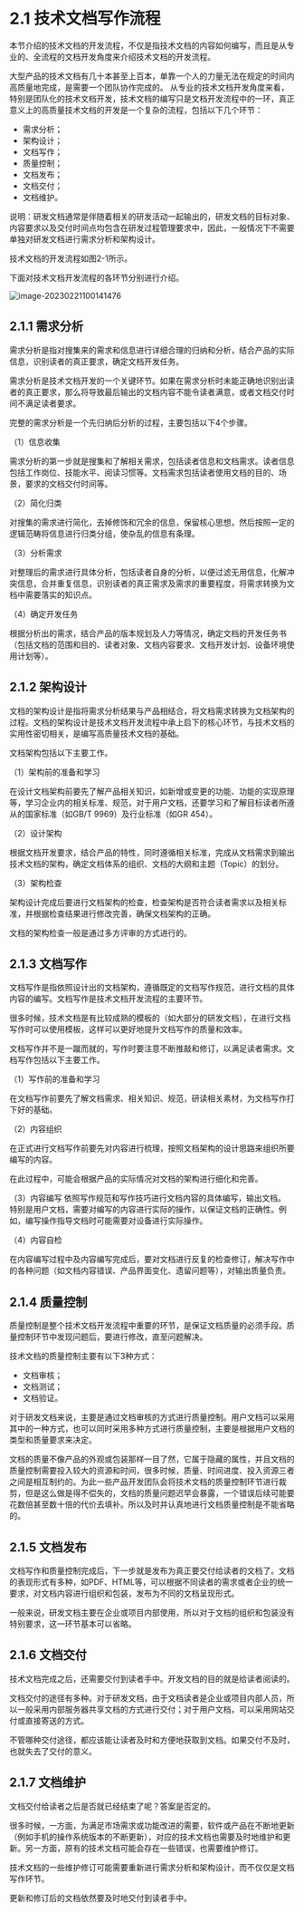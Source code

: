# 2.1 技术文档写作流程
本节介绍的技术文档的开发流程，不仅是指技术文档的内容如何编写，而且是从专业的、全流程的文档开发角度来介绍技术文档的开发流程。

大型产品的技术文档有几十本甚至上百本，单靠一个人的力量无法在规定的时间内高质量地完成，是需要一个团队协作完成的。
从专业的技术文档开发角度来看，特别是团队化的技术文档开发，技术文档的编写只是文档开发流程中的一环，真正意义上的高质量技术文档的开发是一个复杂的流程，包括以下几个环节：

- 需求分析；
- 架构设计；
- 文档写作；
- 质量控制；
-  文档发布；
- 文档交付；
- 文档维护。

说明：研发文档通常是伴随着相关的研发活动一起输出的，研发文档的目标对象、内容要求以及交付时间点均包含在研发过程管理要求中，因此，一般情况下不需要单独对研发文档进行需求分析和架构设计。

技术文档的开发流程如图2-1所示。

下面对技术文档开发流程的各环节分别进行介绍。

![image-20230221100141476](C:/Users/sili/AppData/Roaming/Typora/typora-user-images/image-20230221100141476.png)

[^图2-1]: 技术文档的开发流程

## 2.1.1 需求分析
需求分析是指对搜集来的需求和信息进行详细合理的归纳和分析，结合产品的实际信息，识别读者的真正要求，确定文档开发任务。

需求分析是技术文档开发的一个关键环节。如果在需求分析时未能正确地识别出读者的真正要求，那么将导致最后输出的文档内容不能令读者满意，或者文档交付时间不满足读者要求。

完整的需求分析是一个先归纳后分析的过程，主要包括以下4个步骤。

（1）信息收集

需求分析的第一步就是搜集和了解相关需求，包括读者信息和文档需求。读者信息包括工作岗位、技能水平、阅读习惯等。文档需求包括读者使用文档的目的、场景，要求的文档交付时间等。

（2）简化归类

对搜集的需求进行简化，去掉修饰和冗余的信息，保留核心思想，然后按照一定的逻辑范畴将信息进行归类分组，使杂乱的信息有条理。

（3）分析需求

对整理后的需求进行具体分析，包括读者自身的分析，以便过滤无用信息，化解冲突信息，合并重复信息，识别读者的真正需求及需求的重要程度，将需求转换为文档中需要落实的知识点。

（4）确定开发任务

根据分析出的需求，结合产品的版本规划及人力等情况，确定文档的开发任务书（包括文档的范围和目的、读者对象、文档内容要求、文档开发计划、设备环境使用计划等）。

## 2.1.2 架构设计
文档的架构设计是指将需求分析结果与产品相结合，将文档需求转换为文档架构的过程。文档的架构设计是技术文档开发流程中承上启下的核心环节，与技术文档的实用性密切相关，是编写高质量技术文档的基础。

文档架构包括以下主要工作。

（1）架构前的准备和学习

在设计文档架构前要先了解产品相关知识，如新增或变更的功能、功能的实现原理等，学习企业内的相关标准、规范，对于用户文档，还要学习和了解目标读者所遵从的国家标准（如GB/T 9969）及行业标准（如GR 454）。

（2）设计架构

根据文档开发要求，结合产品的特性，同时遵循相关标准，完成从文档需求到输出技术文档的架构，确定文档体系的组织、文档的大纲和主题（Topic）的划分。

（3）架构检查

架构设计完成后要进行文档架构的检查，检查架构是否符合读者需求以及相关标准，并根据检查结果进行修改完善，确保文档架构的正确。

文档的架构检查一般是通过多方评审的方式进行的。

## 2.1.3 文档写作
文档写作是指依照设计出的文档架构，遵循既定的文档写作规范，进行文档的具体内容的编写。文档写作是技术文档开发流程的主要环节。

很多时候，技术文档是有比较成熟的模板的（如大部分的研发文档），在进行文档写作时可以使用模板，这样可以更好地提升文档写作的质量和效率。

文档写作并不是一蹴而就的，写作时要注意不断推敲和修订，以满足读者需求。文档写作包括以下主要工作。

（1）写作前的准备和学习

在文档写作前要先了解文档需求、相关知识、规范，研读相关素材，为文档写作打下好的基础。

（2）内容组织

在正式进行文档写作前要先对内容进行梳理，按照文档架构的设计思路来组织所要编写的内容。

在此过程中，可能会根据产品的实际情况对文档的架构进行细化和完善。

（3）内容编写
依照写作规范和写作技巧进行文档内容的具体编写，输出文档。
特别是用户文档，需要对编写的内容进行实际的操作，以保证文档的正确性。例如，编写操作指导文档时可能需要对设备进行实际操作。

（4）内容自检

在内容编写过程中及内容编写完成后，要对文档进行反复的检查修订，解决写作中的各种问题（如文档内容错误、产品界面变化、遗留问题等），对输出质量负责。

## 2.1.4 质量控制
质量控制是整个技术文档开发流程中重要的环节，是保证文档质量的必须手段。质量控制环节中发现问题后，要进行修改，直至问题解决。

技术文档的质量控制主要有以下3种方式：

- 文档审核；
- 文档测试；
- 文档验证。

对于研发文档来说，主要是通过文档审核的方式进行质量控制。用户文档可以采用其中的一种方式，也可以同时采用多种方式进行质量控制，主要是根据用户文档的类型和质量要求来决定。

文档的质量不像产品的外观或包装那样一目了然，它属于隐藏的属性，并且文档的质量控制需要投入较大的资源和时间，很多时候，质量、时间进度、投入资源三者之间是相互制约的。为此一些产品开发团队会将技术文档的质量控制环节进行裁剪，但是这么做是得不偿失的，文档的质量问题迟早会暴露，一个错误后续可能要花数倍甚至数十倍的代价去填补。所以及时并认真地进行文档质量控制是不能省略的。

## 2.1.5 文档发布
文档写作和质量控制完成后，下一步就是发布为真正要交付给读者的文档了。文档的表现形式有多种，如PDF、HTML等，可以根据不同读者的需求或者企业的统一要求，对文档内容进行组织和包装，发布为不同的文档呈现形式。

一般来说，研发文档主要在企业或项目内部使用，所以对于文档的组织和包装没有特别要求，这一环节基本可以省略。

## 2.1.6 文档交付
技术文档完成之后，还需要交付到读者手中。开发文档的目的就是给读者阅读的。

文档交付的途径有多种。对于研发文档，由于文档读者是企业或项目内部人员，所以一般采用内部服务器共享文档的方式进行交付；对于用户文档，可以采用网站交付或直接寄送的方式。

不管哪种交付途径，都应该能让读者及时和方便地获取到文档。如果交付不及时，也就失去了交付的意义。

## 2.1.7 文档维护
文档交付给读者之后是否就已经结束了呢？答案是否定的。

很多时候，一方面，为满足市场需求或功能改进的需要，软件或产品在不断地更新（例如手机的操作系统版本的不断更新），对应的技术文档也需要及时地维护和更新。另一方面，原有的技术文档可能会存在一些错误，也需要维护修订。

技术文档的一些维护修订可能需要重新进行需求分析和架构设计，而不仅仅是文档写作环节。

更新和修订后的文档依然要及时地交付到读者手中。